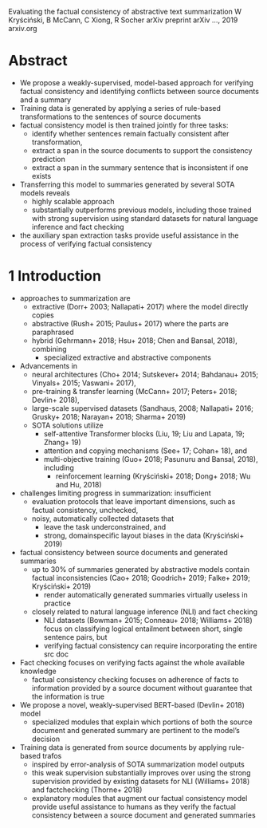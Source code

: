 Evaluating the factual consistency of abstractive text summarization
W Kryściński, B McCann, C Xiong, R Socher
arXiv preprint arXiv …, 2019 arxiv.org

# Abstract

* We propose a weakly-supervised, model-based approach for verifying factual
  consistency and identifying conflicts between source documents and a summary
* Training data is generated by applying a series of rule-based transformations
  to the sentences of source documents
* factual consistency model is then trained jointly for three tasks:
  * identify whether sentences remain factually consistent after transformation,
  * extract a span in the source documents to support the consistency prediction
  * extract a span in the summary sentence that is inconsistent if one exists
* Transferring this model to summaries generated by several SOTA models reveals
  * highly scalable approach
  * substantially outperforms previous models,
    including those trained with strong supervision
    using standard datasets for natural language inference and fact checking
* the auxiliary span extraction tasks provide useful assistance 
  in the process of verifying factual consistency

# 1 Introduction

* approaches to summarization are
  * extractive (Dorr+ 2003; Nallapati+ 2017) where the model directly copies
  * abstractive (Rush+ 2015; Paulus+ 2017) where the parts are paraphrased
  * hybrid (Gehrmann+ 2018; Hsu+ 2018; Chen and Bansal, 2018), combining
    * specialized extractive and abstractive components
* Advancements in
  * neural architectures (Cho+ 2014; Sutskever+ 2014; Bahdanau+ 2015;
    Vinyals+ 2015; Vaswani+ 2017),
  * pre-training & transfer learning (McCann+ 2017; Peters+ 2018; Devlin+ 2018),
  * large-scale supervised datasets
    (Sandhaus, 2008; Nallapati+ 2016; Grusky+ 2018; Narayan+ 2018; Sharma+ 2019)
  * SOTA solutions utilize
    * self-attentive Transformer blocks (Liu, 19; Liu and Lapata, 19; Zhang+ 19)
    * attention and copying mechanisms (See+ 17; Cohan+ 18), and
    * multi-objective training (Guo+ 2018; Pasunuru and Bansal, 2018), including
      * reinforcement learning (Kryściński+ 2018; Dong+ 2018; Wu and Hu, 2018)
* challenges limiting progress in summarization: insufficient
  * evaluation protocols that leave
    important dimensions, such as factual consistency, unchecked,
  * noisy, automatically collected datasets that
    * leave the task underconstrained, and
    * strong, domainspecific layout biases in the data (Kryściński+ 2019)
* factual consistency between source documents and generated summaries
  * up to 30% of summaries generated by abstractive models contain factual
    inconsistencies (Cao+ 2018; Goodrich+ 2019; Falke+ 2019; Kryściński+ 2019)
    * render automatically generated summaries virtually useless in practice
  * closely related to natural language inference (NLI) and fact checking
    * NLI datasets (Bowman+ 2015; Conneau+ 2018; Williams+ 2018) focus on
      classifying logical entailment between short, single sentence pairs, but
    * verifying factual consistency can require incorporating the entire src doc
* Fact checking focuses on verifying facts against the whole available knowledge
  * factual consistency checking focuses on adherence of facts to information
    provided by a source document without guarantee that the information is
    true
* We propose a novel, weakly-supervised BERT-based (Devlin+ 2018) model
  * specialized modules that explain which portions of both the source document
    and generated summary are pertinent to the model’s decision
* Training data is generated from source documents by applying rule-based trafos
  * inspired by error-analysis of SOTA summarization model outputs
  * this weak supervision substantially improves over using
    the strong supervision provided by existing datasets
    for NLI (Williams+ 2018) and factchecking (Thorne+ 2018)
  * explanatory modules that augment our factual consistency model provide
    useful assistance to humans as they verify the factual consistency between a
    source document and generated summaries
